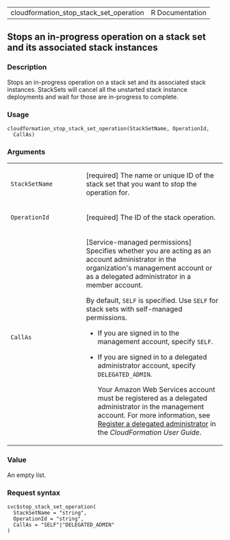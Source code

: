 <table style="width: 100%;">
<tbody>
<tr class="odd">
<td>cloudformation_stop_stack_set_operation</td>
<td style="text-align: right;">R Documentation</td>
</tr>
</tbody>
</table>

## Stops an in-progress operation on a stack set and its associated stack instances

### Description

Stops an in-progress operation on a stack set and its associated stack
instances. StackSets will cancel all the unstarted stack instance
deployments and wait for those are in-progress to complete.

### Usage

    cloudformation_stop_stack_set_operation(StackSetName, OperationId,
      CallAs)

### Arguments

<table>
<colgroup>
<col style="width: 35%" />
<col style="width: 65%" />
</colgroup>
<tbody>
<tr class="odd">
<td><code
id="cloudformation_stop_stack_set_operation_:_StackSetName">StackSetName</code></td>
<td><p>[required] The name or unique ID of the stack set that you want
to stop the operation for.</p></td>
</tr>
<tr class="even">
<td><code
id="cloudformation_stop_stack_set_operation_:_OperationId">OperationId</code></td>
<td><p>[required] The ID of the stack operation.</p></td>
</tr>
<tr class="odd">
<td><code
id="cloudformation_stop_stack_set_operation_:_CallAs">CallAs</code></td>
<td><p>[Service-managed permissions] Specifies whether you are acting as
an account administrator in the organization's management account or as
a delegated administrator in a member account.</p>
<p>By default, <code>SELF</code> is specified. Use <code>SELF</code> for
stack sets with self-managed permissions.</p>
<ul>
<li><p>If you are signed in to the management account, specify
<code>SELF</code>.</p></li>
<li><p>If you are signed in to a delegated administrator account,
specify <code>DELEGATED_ADMIN</code>.</p>
<p>Your Amazon Web Services account must be registered as a delegated
administrator in the management account. For more information, see <a
href="https://docs.aws.amazon.com/AWSCloudFormation/latest/UserGuide/stacksets-orgs-delegated-admin.html">Register
a delegated administrator</a> in the <em>CloudFormation User
Guide</em>.</p></li>
</ul></td>
</tr>
</tbody>
</table>

### Value

An empty list.

### Request syntax

    svc$stop_stack_set_operation(
      StackSetName = "string",
      OperationId = "string",
      CallAs = "SELF"|"DELEGATED_ADMIN"
    )

